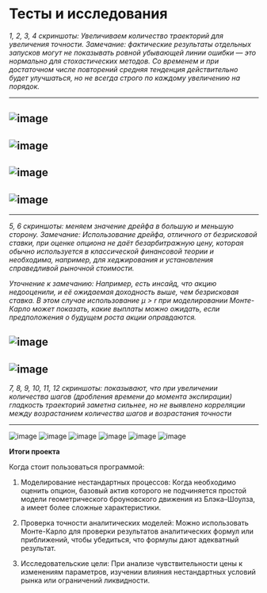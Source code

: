 # Тесты и исследования

*1, 2, 3, 4 скриншоты: Увеличиваем количество траекторий для увеличения точности.
Замечание: фактические результаты отдельных запусков могут не показывать ровной убывающей линии ошибки — это нормально для стохастических методов. Со временем и при достаточном числе повторений средняя тенденция действительно будет улучшаться, но не всегда строго по каждому увеличению на порядок.*

---
![image](https://github.com/user-attachments/assets/a2b3e0f4-dfe1-4ea1-864e-1d21ec80bd04)
---
![image](https://github.com/user-attachments/assets/6ec97249-04e7-4067-83e0-b11f5bd27525)
---
![image](https://github.com/user-attachments/assets/a1ffb77b-9795-4122-9523-cceb2502bc7b)
---
![image](https://github.com/user-attachments/assets/2e8d758a-9d0e-4865-92ee-fafe781fd687)
---
---
*5, 6 скриншоты: меняем значение дрейфа в большую и меньшую сторону.
Замечание: Использование дрейфа, отличного от безрисковой ставки, при оценке опциона не даёт безарбитражную цену, которая обычно используется в классической финансовой теории и необходима, например, для хеджирования и установления справедливой рыночной стоимости.*

*Уточнение к замечанию: Например, есть инсайд, что акцию недооценили, и её ожидаемая доходность выше, чем безрисковая ставка. В этом случае использование μ > r при моделировании Монте-Карло может показать, какие выплаты можно ожидать, если предположения о будущем роста акции оправдаются.*

![image](https://github.com/user-attachments/assets/30321a30-fac7-48c9-9832-8151f4040aea)
---
![image](https://github.com/user-attachments/assets/3de74e18-920c-4978-8c8e-054615287363)
---

*7, 8, 9, 10, 11, 12 скриншоты: показывают, что при увеличении количества шагов (дробления времени до момента экспирации)
гладкость траекторий заметна сильнее, но не выявлено корреляции между возрастанием количества шагов и возрастания точности*

---
![image](https://github.com/user-attachments/assets/87a0c675-2e0d-4d92-ae8a-bdcd6bf05e23)
![image](https://github.com/user-attachments/assets/93756462-8aa2-4fe2-9a4c-2b6aec0688fb)
![image](https://github.com/user-attachments/assets/0e2f1749-084f-4bd4-a94b-f405bd607669)
![image](https://github.com/user-attachments/assets/7556c6f0-a60d-4d54-95b9-4206f67fea68)
![image](https://github.com/user-attachments/assets/7c4de9a8-8714-4ac2-bbd3-606d034ea1f9)
![image](https://github.com/user-attachments/assets/dacfbf1f-8248-4a5a-9b3d-e8e254beec94)


**Итоги проекта**

Когда стоит пользоваться программой:

1) Моделирование нестандартных процессов:
Когда необходимо оценить опцион, базовый актив которого не подчиняется простой модели геометрического броуновского движения из Блэка–Шоулза, а имеет более сложные характеристики.

2) Проверка точности аналитических моделей:
Можно использовать Монте-Карло для проверки результатов аналитических формул или приближений, чтобы убедиться, что формулы дают адекватный результат.

3) Исследовательские цели:
При анализе чувствительности цены к изменениям параметров, изучении влияния нестандартных условий рынка или ограничений ликвидности.
